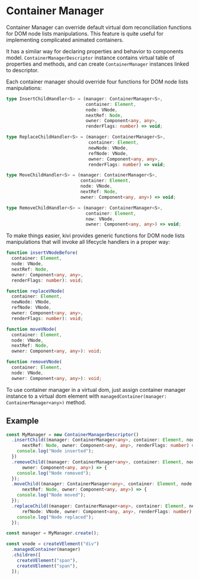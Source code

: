 # Container Manager

Container Manager can override default virtual dom reconciliation functions for DOM node lists manipulations. This
feature is quite useful for implementing complicated animated containers.

It has a similar way for declaring properties and behavior to components model. `ContainerManagerDescriptor` instance
contains virtual table of properties and methods, and can create `ContainerManager` instances linked to descriptor.

Each container manager should override four functions for DOM node lists manipulations:

```ts
type InsertChildHandler<S> = (manager: ContainerManager<S>,
                              container: Element,
                              node: VNode,
                              nextRef: Node,
                              owner: Component<any, any>,
                              renderFlags: number) => void;

type ReplaceChildHandler<S> = (manager: ContainerManager<S>,
                               container: Element,
                               newNode: VNode,
                               refNode: VNode,
                               owner: Component<any, any>,
                               renderFlags: number) => void;

type MoveChildHandler<S> = (manager: ContainerManager<S>,
                            container: Element,
                            node: VNode,
                            nextRef: Node,
                            owner: Component<any, any>) => void;

type RemoveChildHandler<S> = (manager: ContainerManager<S>,
                              container: Element,
                              now: VNode,
                              owner: Component<any, any>) => void;
```

To make things easier, kivi provides generic functions for DOM node lists manipulations that will invoke all lifecycle
handlers in a proper way:

```ts
function insertVNodeBefore(
  container: Element,
  node: VNode,
  nextRef: Node,
  owner: Component<any, any>,
  renderFlags: number): void;

function replaceVNode(
  container: Element,
  newNode: VNode,
  refNode: VNode,
  owner: Component<any, any>,
  renderFlags: number): void;

function moveVNode(
  container: Element,
  node: VNode,
  nextRef: Node,
  owner: Component<any, any>): void;

function removeVNode(
  container: Element,
  node: VNode,
  owner: Component<any, any>): void;
```

To use container manager in a virtual dom, just assign container manager instance to a virtual dom element with
`managedContainer(manager: ContainerManager<any>)` method.

## Example

```ts
const MyManager = new ContainerManagerDescriptor()
  .insertChild((manager: ContainerManager<any>, container: Element, node: VNode,
      nextRef: Node, owner: Component<any, any>, renderFlags: number) => {
    console.log("Node inserted");
  })
  .removeChild((manager: ContainerManager<any>, container: Element, node: VNode,
      owner: Component<any, any>) => {
    console.log("Node removed");
  });
  .moveChild((manager: ContainerManager<any>, container: Element, node: VNode,
      nextRef: Node, owner: Component<any, any>) => {
    console.log("Node moved");
  });
  .replaceChild((manager: ContainerManager<any>, container: Element, newNode: VNode,
      refNode: VNode, owner: Component<any, any>, renderFlags: number) => {
    console.log("Node replaced");
  });

const manager = MyManager.create();

const vnode = createVElement("div")
  .managedContainer(manager)
  .children([
    createVElement("span"),
    createVElement("span"),
  ]);
```
